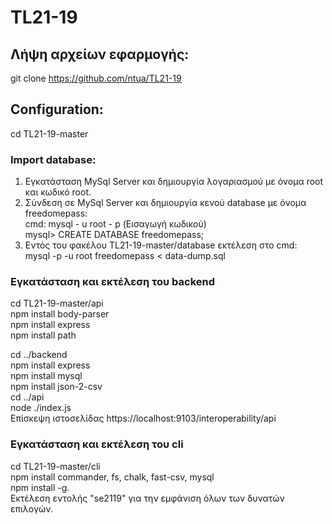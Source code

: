 # TL21-19

## Λήψη αρχείων εφαρμογής: 
git clone https://github.com/ntua/TL21-19

## Configuration:
cd TL21-19-master
### Import database:
1. Eγκατάσταση MySql Server και δημιουργία λογαριασμού με όνομα root και κωδικό root.
2. Σύνδεση σε MySql Server και δημιουργία κενού database με όνομα freedomepass:                                                                                                     
cmd:     mysql - u root - p
         (Εισαγωγή κωδικού)                                                                                                                                                         
mysql>   CREATE DATABASE freedomepass;
3. Εντός του φακέλου TL21-19-master/database εκτέλεση στο cmd:                                                                                                                     
mysql -p -u root freedomepass < data-dump.sql

### Εγκατάσταση και εκτέλεση του backend
 cd TL21-19-master/api                                                                                                                                                     
 npm install body-parser                                                                                                                                                         
 npm install express                                                                                                                                                             
 npm install path                                                                                                                                                               
                                                               
 cd ../backend                                                                                                                                                                   
 npm install express                                                                                                                                                             
 npm install mysql                                                                                                                                                               
 npm install json-2-csv                                     
 cd ../api                                                                                                                                                                       
 node ./index.js                                                                                                                                                                   
Επίσκεψη ιστοσελίδας https://localhost:9103/interoperability/api

### Εγκατάσταση και εκτέλεση του cli
 cd TL21-19-master/cli                                                                                                                                                           
 npm install commander, fs, chalk, fast-csv, mysql                                                                                                                               
 npm install -g.                                                                                                                                                                                                                                                                                                                                                         
Εκτέλεση εντολής "se2119" για την εμφάνιση όλων των δυνατών επιλογών.

